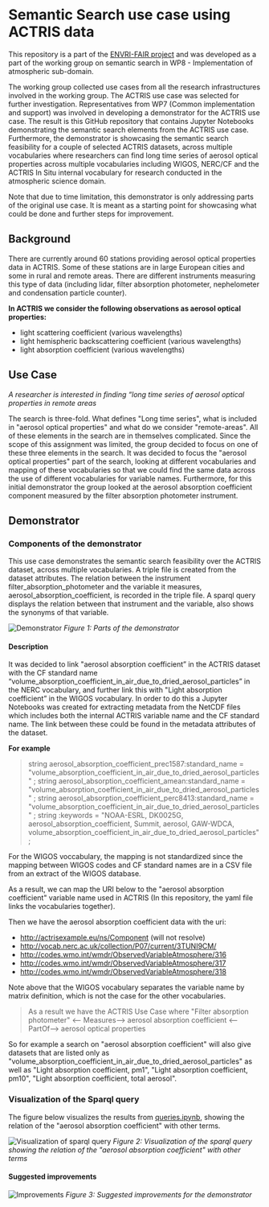 # Semantic Search use case using ACTRIS data

This repository is a part of the [ENVRI-FAIR project](https://envri.eu/home-envri-fair/) and was developed as a part of the working group on semantic search in WP8 - Implementation of atmospheric sub-domain.

The working group collected use cases from all the research infrastructures involved in the working group. The ACTRIS use case was selected for further investigation. Representatives from WP7 (Common implementation and support) was involved in developing a demonstrator for the ACTRIS use case. The result is this GitHub repository that contains Jupyter Notebooks demonstrating the semantic search elements from the ACTRIS use case.
Furthermore, the demonstrator is showcasing the semantic search feasibility for a couple of selected ACTRIS datasets, across multiple vocabularies where researchers can find long time series of aerosol optical properties across multiple vocabularies including WIGOS, NERC/CF and the ACTRIS In Situ internal vocabulary for research conducted in the atmospheric science domain.

Note that due to time limitation, this demonstrator is only addressing parts of the original use case. It is meant as a starting point for showcasing what could be done and further steps for improvement.

## Background

There are currently around 60 stations providing aerosol optical properties data in ACTRIS. Some of these stations are in large European cities and some in rural and remote areas. 
There are different instruments measuring this type of data (including lidar, filter absorption photometer, nephelometer and condensation particle counter). 

**In ACTRIS we consider the following observations as aerosol optical properties:**
* light scattering coefficient (various wavelengths) 
* light hemispheric backscattering coefficient (various wavelengths) 
* light absorption coefficient (various wavelengths) 

## Use Case

*A researcher is interested in finding “long time series of aerosol optical properties in remote areas*
 
The search is three-fold. What defines "Long time series", what is included in "aerosol optical properties" and what do we consider "remote-areas". All of these elements in the search are in themselves complicated. 
Since the scope of this assignment was limited, the group decided to focus on one of these three elements in the search. It was decided to focus the "aerosol optical properties" part of the search, looking at different vocabularies and mapping of these vocabularies so that we could find the same data across the use of different vocabularies for variable names. Furthermore, for this initial demonstrator the group looked at the aerosol absorption coefficient component measured by the filter absorption photometer instrument.

## Demonstrator

### Components of the demonstrator

This use case demonstrates the semantic search feasibility over the ACTRIS dataset, across multiple vocabularies. A triple file is created from the dataset attributes. The relation between the instrument filter_absorption_photometer and the variable it measures, aerosol_absorption_coefficient, is recorded in the triple file. A sparql query displays the relation between that instrument and the variable, also shows the synonyms of that variable.

![Demonstrator](https://folk.nilu.no/~richard/envri-fair/demonstrator.png)
*Figure 1: Parts of the demonstrator*

#### Description

It was decided to link "aerosol absorption coefficient” in the ACTRIS dataset with the CF standard name “volume_absorption_coefficient_in_air_due_to_dried_aerosol_particles” in the NERC vocabulary, and further link this with "Light absorption coefficient” in the WIGOS vocabulary. In order to do this a Jupyter Notebooks was created for extracting metadata from the NetCDF files which includes both the internal ACTRIS variable name and the CF standard name. The link between these could be found in the metadata attributes of the dataset. 

**For example**
> string aerosol_absorption_coefficient_prec1587:standard_name = "volume_absorption_coefficient_in_air_due_to_dried_aerosol_particles" ;
> string aerosol_absorption_coefficient_amean:standard_name = "volume_absorption_coefficient_in_air_due_to_dried_aerosol_particles" ;
> string aerosol_absorption_coefficient_perc8413:standard_name = "volume_absorption_coefficient_in_air_due_to_dried_aerosol_particles" ;
> string :keywords = "NOAA-ESRL, DK0025G, aerosol_absorption_coefficient, Summit, aerosol, GAW-WDCA, volume_absorption_coefficient_in_air_due_to_dried_aerosol_particles" ;

For the WIGOS voccabulary, the mapping is not standardized since the mapping between WIGOS codes and CF standard names are in a CSV file from an extract of the WIGOS database. 

As a result, we can map the URI below to the "aerosol absorption coefficient" variable name used in ACTRIS (In this repository, the yaml file links the vocabularies together).

Then we have the aerosol absorption coefficient data with the uri:
* http://actrisexample.eu/ns/Component (will not resolve)
* http://vocab.nerc.ac.uk/collection/P07/current/3TUNI9CM/
* http://codes.wmo.int/wmdr/ObservedVariableAtmosphere/316
* http://codes.wmo.int/wmdr/ObservedVariableAtmosphere/317
* http://codes.wmo.int/wmdr/ObservedVariableAtmosphere/318

Note above that the WIGOS vocabulary separates the variable name by matrix definition, which is not the case for the other vocabularies.

> As a result we have the ACTRIS Use Case where "Filter absorption photometer" <-- Measures--> aerosol absorption coefficient <--PartOf--> aerosol optical properties

So for example a search on "aerosol absorption coefficient" will also give datasets that are listed only as "volume_absorption_coefficient_in_air_due_to_dried_aerosol_particles" as well as "Light absorption coefficient, pm1",  "Light absorption coefficient, pm10",  "Light absorption coefficient, total aerosol".

### Visualization of the Sparql query

The figure below visualizes the results from [queries.ipynb](https://github.com/xiaofengleo/actris/blob/master/queries.ipynb), showing the relation of the "aerosol absorption coefficient" with other terms.

![Visualization of sparql query](https://folk.nilu.no/~richard/envri-fair/query-results.png)
*Figure 2: Visualization of the sparql query showing the relation of the "aerosol absorption coefficient" with other terms*

#### Suggested improvements
![Improvements](https://folk.nilu.no/~richard/envri-fair/improvements.png)
*Figure 3: Suggested improvements for the demonstrator*
